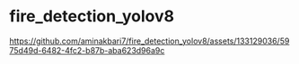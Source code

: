 # fire_detection_yolov8
 


https://github.com/aminakbari7/fire_detection_yolov8/assets/133129036/5975d49d-6482-4fc2-b87b-aba623d96a9c


